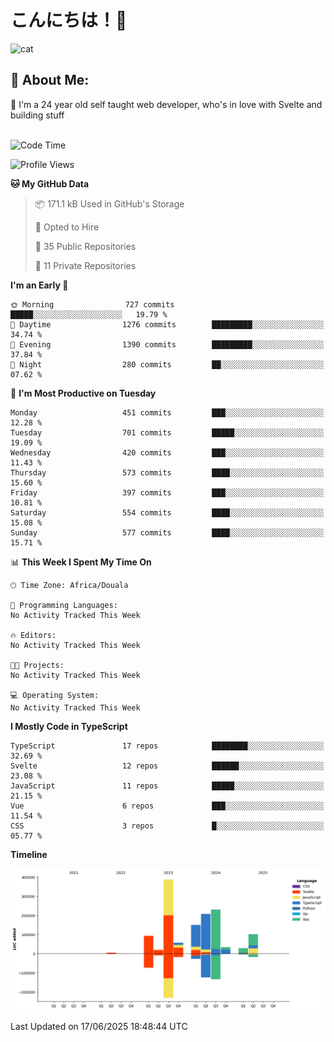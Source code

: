 

# こんにちは！🙂  
![cat](https://github.com/michaelnji/michaelnji/assets/73862378/606e99e9-2c18-4853-8722-991e4af8eae6)

## 💫 About Me:
🙂 I'm a 24 year old self taught web developer, who's in love with Svelte and building stuff <br><br>

<!--START_SECTION:waka-->
![Code Time](http://img.shields.io/badge/Code%20Time-1%2C211%20hrs%2034%20mins-blue)

![Profile Views](http://img.shields.io/badge/Profile%20Views-5-blue)

**🐱 My GitHub Data** 

> 📦 171.1 kB Used in GitHub's Storage 
 > 
> 💼 Opted to Hire
 > 
> 📜 35 Public Repositories 
 > 
> 🔑 11 Private Repositories 
 > 
**I'm an Early 🐤** 

```text
🌞 Morning                727 commits         █████░░░░░░░░░░░░░░░░░░░░   19.79 % 
🌆 Daytime                1276 commits        █████████░░░░░░░░░░░░░░░░   34.74 % 
🌃 Evening                1390 commits        █████████░░░░░░░░░░░░░░░░   37.84 % 
🌙 Night                  280 commits         ██░░░░░░░░░░░░░░░░░░░░░░░   07.62 % 
```
📅 **I'm Most Productive on Tuesday** 

```text
Monday                   451 commits         ███░░░░░░░░░░░░░░░░░░░░░░   12.28 % 
Tuesday                  701 commits         █████░░░░░░░░░░░░░░░░░░░░   19.09 % 
Wednesday                420 commits         ███░░░░░░░░░░░░░░░░░░░░░░   11.43 % 
Thursday                 573 commits         ████░░░░░░░░░░░░░░░░░░░░░   15.60 % 
Friday                   397 commits         ███░░░░░░░░░░░░░░░░░░░░░░   10.81 % 
Saturday                 554 commits         ████░░░░░░░░░░░░░░░░░░░░░   15.08 % 
Sunday                   577 commits         ████░░░░░░░░░░░░░░░░░░░░░   15.71 % 
```


📊 **This Week I Spent My Time On** 

```text
🕑︎ Time Zone: Africa/Douala

💬 Programming Languages: 
No Activity Tracked This Week

🔥 Editors: 
No Activity Tracked This Week

🐱‍💻 Projects: 
No Activity Tracked This Week

💻 Operating System: 
No Activity Tracked This Week
```

**I Mostly Code in TypeScript** 

```text
TypeScript               17 repos            ████████░░░░░░░░░░░░░░░░░   32.69 % 
Svelte                   12 repos            ██████░░░░░░░░░░░░░░░░░░░   23.08 % 
JavaScript               11 repos            █████░░░░░░░░░░░░░░░░░░░░   21.15 % 
Vue                      6 repos             ███░░░░░░░░░░░░░░░░░░░░░░   11.54 % 
CSS                      3 repos             █░░░░░░░░░░░░░░░░░░░░░░░░   05.77 % 
```



**Timeline**

![Lines of Code chart](https://raw.githubusercontent.com/michaelnji/michaelnji/main/assets/bar_graph.png)


 Last Updated on 17/06/2025 18:48:44 UTC
<!--END_SECTION:waka-->
